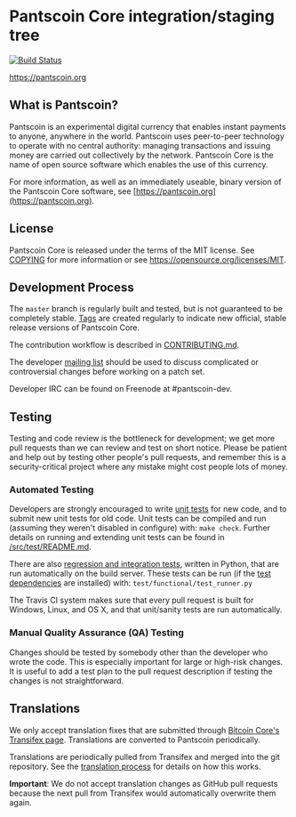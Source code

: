 Pantscoin Core integration/staging tree
=====================================

[![Build Status](https://travis-ci.org/pantscoin-project/pantscoin.svg?branch=master)](https://travis-ci.org/pantscoin-project/pantscoin)

https://pantscoin.org

What is Pantscoin?
----------------

Pantscoin is an experimental digital currency that enables instant payments to
anyone, anywhere in the world. Pantscoin uses peer-to-peer technology to operate
with no central authority: managing transactions and issuing money are carried
out collectively by the network. Pantscoin Core is the name of open source
software which enables the use of this currency.

For more information, as well as an immediately useable, binary version of
the Pantscoin Core software, see [https://pantscoin.org](https://pantscoin.org).

License
-------

Pantscoin Core is released under the terms of the MIT license. See [COPYING](COPYING) for more
information or see https://opensource.org/licenses/MIT.

Development Process
-------------------

The `master` branch is regularly built and tested, but is not guaranteed to be
completely stable. [Tags](https://github.com/pantscoin-project/pantscoin/tags) are created
regularly to indicate new official, stable release versions of Pantscoin Core.

The contribution workflow is described in [CONTRIBUTING.md](CONTRIBUTING.md).

The developer [mailing list](https://groups.google.com/forum/#!forum/pantscoin-dev)
should be used to discuss complicated or controversial changes before working
on a patch set.

Developer IRC can be found on Freenode at #pantscoin-dev.

Testing
-------

Testing and code review is the bottleneck for development; we get more pull
requests than we can review and test on short notice. Please be patient and help out by testing
other people's pull requests, and remember this is a security-critical project where any mistake might cost people
lots of money.

### Automated Testing

Developers are strongly encouraged to write [unit tests](src/test/README.md) for new code, and to
submit new unit tests for old code. Unit tests can be compiled and run
(assuming they weren't disabled in configure) with: `make check`. Further details on running
and extending unit tests can be found in [/src/test/README.md](/src/test/README.md).

There are also [regression and integration tests](/test), written
in Python, that are run automatically on the build server.
These tests can be run (if the [test dependencies](/test) are installed) with: `test/functional/test_runner.py`

The Travis CI system makes sure that every pull request is built for Windows, Linux, and OS X, and that unit/sanity tests are run automatically.

### Manual Quality Assurance (QA) Testing

Changes should be tested by somebody other than the developer who wrote the
code. This is especially important for large or high-risk changes. It is useful
to add a test plan to the pull request description if testing the changes is
not straightforward.

Translations
------------

We only accept translation fixes that are submitted through [Bitcoin Core's Transifex page](https://www.transifex.com/projects/p/bitcoin/).
Translations are converted to Pantscoin periodically.

Translations are periodically pulled from Transifex and merged into the git repository. See the
[translation process](doc/translation_process.md) for details on how this works.

**Important**: We do not accept translation changes as GitHub pull requests because the next
pull from Transifex would automatically overwrite them again.
